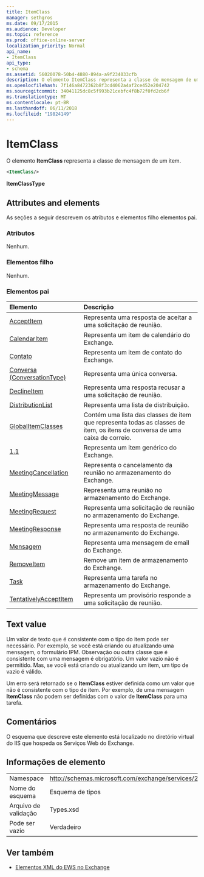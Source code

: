 ```yaml
---
title: ItemClass
manager: sethgros
ms.date: 09/17/2015
ms.audience: Developer
ms.topic: reference
ms.prod: office-online-server
localization_priority: Normal
api_name:
- ItemClass
api_type:
- schema
ms.assetid: 56020078-50b4-4880-894a-a9f234033cfb
description: O elemento ItemClass representa a classe de mensagem de um item.
ms.openlocfilehash: 7f146a8472362b8f3cd4062a4af2ce452e204742
ms.sourcegitcommit: 34041125dc8c5f993b21cebfc4f8b72f0fd2cb6f
ms.translationtype: MT
ms.contentlocale: pt-BR
ms.lasthandoff: 06/11/2018
ms.locfileid: "19824149"
---
```

# <a name="itemclass"></a>ItemClass

O elemento **ItemClass** representa a classe de mensagem de um item. 
  
```XML
<ItemClass/>
```

 **ItemClassType**
## <a name="attributes-and-elements"></a>Attributes and elements

As seções a seguir descrevem os atributos e elementos filho elementos pai.
  
### <a name="attributes"></a>Atributos

Nenhum.
  
### <a name="child-elements"></a>Elementos filho

Nenhum.
  
### <a name="parent-elements"></a>Elementos pai

|**Elemento**|**Descrição**|
|:-----|:-----|
|[AcceptItem](acceptitem.md) <br/> |Representa uma resposta de aceitar a uma solicitação de reunião.  <br/> |
|[CalendarItem](calendaritem.md) <br/> |Representa um item de calendário do Exchange.  <br/> |
|[Contato](contact.md) <br/> |Representa um item de contato do Exchange.  <br/> |
|[Conversa (ConversationType)](conversation-conversationtype.md) <br/> |Representa uma única conversa.  <br/> |
|[DeclineItem](declineitem.md) <br/> |Representa uma resposta recusar a uma solicitação de reunião.  <br/> |
|[DistributionList](distributionlist.md) <br/> |Representa uma lista de distribuição.  <br/> |
|[GlobalItemClasses](globalitemclasses.md) <br/> |Contém uma lista das classes de item que representa todas as classes de item, os itens de conversa de uma caixa de correio.  <br/> |
|[1.1](item.md) <br/> |Representa um item genérico do Exchange.  <br/> |
|[MeetingCancellation](meetingcancellation.md) <br/> |Representa o cancelamento da reunião no armazenamento do Exchange.  <br/> |
|[MeetingMessage](meetingmessage.md) <br/> |Representa uma reunião no armazenamento do Exchange.  <br/> |
|[MeetingRequest](meetingrequest.md) <br/> |Representa uma solicitação de reunião no armazenamento do Exchange.  <br/> |
|[MeetingResponse](meetingresponse.md) <br/> |Representa uma resposta de reunião no armazenamento do Exchange.  <br/> |
|[Mensagem](message-ex15websvcsotherref.md) <br/> |Representa uma mensagem de email do Exchange.  <br/> |
|[RemoveItem](removeitem.md) <br/> |Remove um item de armazenamento do Exchange.  <br/> |
|[Task](task.md) <br/> |Representa uma tarefa no armazenamento do Exchange.  <br/> |
|[TentativelyAcceptItem](tentativelyacceptitem.md) <br/> |Representa um provisório responde a uma solicitação de reunião.  <br/> |
   
## <a name="text-value"></a>Text value

Um valor de texto que é consistente com o tipo do item pode ser necessário. Por exemplo, se você está criando ou atualizando uma mensagem, o formulário IPM. Observação ou outra classe que é consistente com uma mensagem é obrigatório. Um valor vazio não é permitido. Mas, se você está criando ou atualizando um item, um tipo de vazio é válido.
  
Um erro será retornado se o **ItemClass** estiver definida como um valor que não é consistente com o tipo de item. Por exemplo, de uma mensagem **ItemClass** não podem ser definidas com o valor de **ItemClass** para uma tarefa. 
  
## <a name="remarks"></a>Comentários

O esquema que descreve este elemento está localizado no diretório virtual do IIS que hospeda os Serviços Web do Exchange.
  
## <a name="element-information"></a>Informações de elemento

|||
|:-----|:-----|
|Namespace  <br/> |http://schemas.microsoft.com/exchange/services/2006/types  <br/> |
|Nome do esquema  <br/> |Esquema de tipos  <br/> |
|Arquivo de validação  <br/> |Types.xsd  <br/> |
|Pode ser vazio  <br/> |Verdadeiro  <br/> |
   
## <a name="see-also"></a>Ver também



- [Elementos XML do EWS no Exchange](ews-xml-elements-in-exchange.md)

